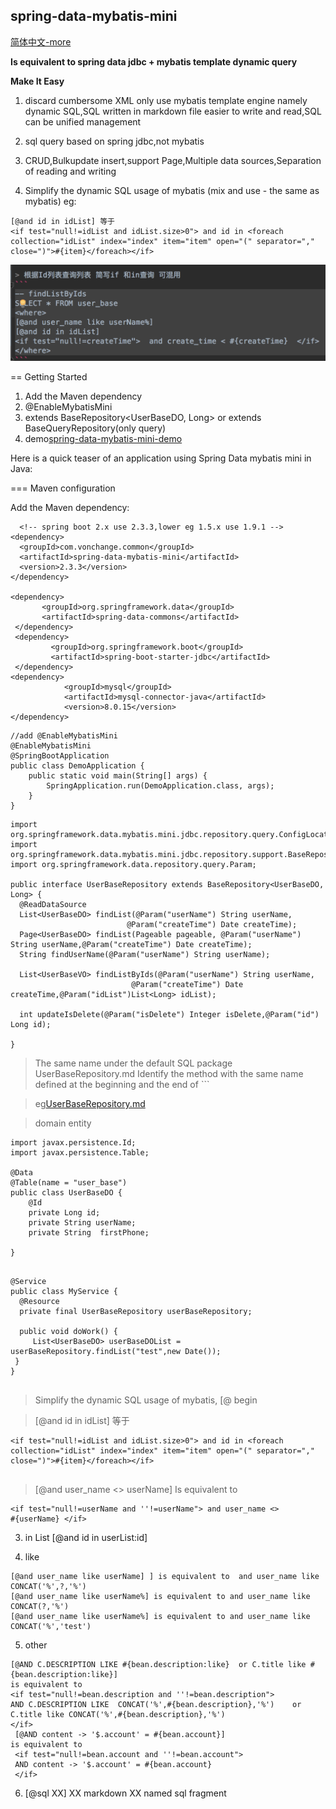 ## spring-data-mybatis-mini
[简体中文-more](README_zh.md) 

**Is equivalent to spring data jdbc + mybatis template dynamic query**

**Make It Easy**

1. discard cumbersome XML only use mybatis template engine namely
   dynamic SQL,SQL written in markdown file easier to write and read,SQL
   can be unified management

2. sql query based on spring jdbc,not mybatis

3. CRUD,Bulkupdate insert,support Page,Multiple data sources,Separation 
   of reading and writing

4. Simplify the dynamic SQL usage of mybatis (mix and use - the same as
   mybatis) eg:

```
[@and id in idList] 等于
<if test="null!=idList and idList.size>0"> and id in <foreach
collection="idList" index="index" item="item" open="(" separator=","
close=")">#{item}</foreach></if>
```
![例子](mini.png)


== Getting Started

1. Add the Maven dependency
2. @EnableMybatisMini
3. extends BaseRepository<UserBaseDO, Long> or extends
   BaseQueryRepository(only query) 
4. demo[spring-data-mybatis-mini-demo](https://github.com/VonChange/spring-data-mybatis-mini-demo/blob/master/src/test/java/com/vonchange/nine/demo/dao/UserBaseRepositoryTest.java)
 
 Here is a quick teaser of an application using Spring Data mybatis mini
 in Java:

=== Maven configuration

Add the Maven dependency:

```
  <!-- spring boot 2.x use 2.3.3,lower eg 1.5.x use 1.9.1 -->
<dependency>
  <groupId>com.vonchange.common</groupId>
  <artifactId>spring-data-mybatis-mini</artifactId>
  <version>2.3.3</version>
</dependency>

<dependency>
       <groupId>org.springframework.data</groupId>
       <artifactId>spring-data-commons</artifactId>
 </dependency>
 <dependency>
         <groupId>org.springframework.boot</groupId>
         <artifactId>spring-boot-starter-jdbc</artifactId>
 </dependency>
<dependency>
            <groupId>mysql</groupId>
            <artifactId>mysql-connector-java</artifactId>
            <version>8.0.15</version>
</dependency>
```
```
//add @EnableMybatisMini
@EnableMybatisMini
@SpringBootApplication 
public class DemoApplication {
    public static void main(String[] args) {
        SpringApplication.run(DemoApplication.class, args);
    }
} 
```
``` 
import org.springframework.data.mybatis.mini.jdbc.repository.query.ConfigLocation;
import org.springframework.data.mybatis.mini.jdbc.repository.support.BaseRepository;
import org.springframework.data.repository.query.Param;

public interface UserBaseRepository extends BaseRepository<UserBaseDO, Long> {
  @ReadDataSource
  List<UserBaseDO> findList(@Param("userName") String userName,
                          @Param("createTime") Date createTime);
  Page<UserBaseDO> findList(Pageable pageable, @Param("userName") String userName,@Param("createTime") Date createTime);
  String findUserName(@Param("userName") String userName);

  List<UserBaseVO> findListByIds(@Param("userName") String userName,
                           @Param("createTime") Date createTime,@Param("idList")List<Long> idList);

  int updateIsDelete(@Param("isDelete") Integer isDelete,@Param("id") Long id);
  
}
```

> The same name under the default SQL package UserBaseRepository.md
> Identify the method with the same name defined at the beginning and
> the end of ```

> eg[UserBaseRepository.md](https://github.com/VonChange/spring-data-mybatis-mini/blob/master/UserBaseRepository.md)



>  domain entity
```
import javax.persistence.Id;
import javax.persistence.Table;

@Data
@Table(name = "user_base")
public class UserBaseDO {
    @Id
    private Long id;
    private String userName;
    private String  firstPhone;

}
```


```

@Service
public class MyService {
  @Resource
  private final UserBaseRepository userBaseRepository;

  public void doWork() {
     List<UserBaseDO> userBaseDOList = userBaseRepository.findList("test",new Date());
 }
}


```



> Simplify the dynamic SQL usage of mybatis, \[@ begin

>   \[@and id in idList] 等于

```
<if test="null!=idList and idList.size>0"> and id in <foreach
collection="idList" index="index" item="item" open="(" separator=","
close=")">#{item}</foreach></if>
  
  ```
  
>   \[@and user_name <> userName] Is equivalent to

```
<if test="null!=userName and ''!=userName"> and user_name <>
#{userName} </if>
   ```
   
3. in List \[@and id in userList:id]

4.  like 

 ```
 [@and user_name like userName] ] is equivalent to  and user_name like CONCAT('%',?,'%')  
 [@and user_name like userName%] is equivalent to and user_name like  CONCAT(?,'%') 
 [@and user_name like userName%] is equivalent to and user_name like CONCAT('%','test')   
 
 ```
 
5. other

```
[@AND C.DESCRIPTION LIKE #{bean.description:like}  or C.title like #{bean.description:like}]
is equivalent to
<if test="null!=bean.description and ''!=bean.description">
AND C.DESCRIPTION LIKE  CONCAT('%',#{bean.description},'%')    or C.title like CONCAT('%',#{bean.description},'%')
</if>
 [@AND content -> '$.account' = #{bean.account}]
is equivalent to
 <if test="null!=bean.account and ''!=bean.account">
 AND content -> '$.account' = #{bean.account}
 </if>

```

6. \[@sql XX] XX markdown XX named sql fragment


